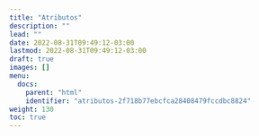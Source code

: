 ```yaml
---
title: "Atributos"
description: ""
lead: ""
date: 2022-08-31T09:49:12-03:00
lastmod: 2022-08-31T09:49:12-03:00
draft: true
images: []
menu:
  docs:
    parent: "html"
    identifier: "atributos-2f718b77ebcfca28408479fccdbc8824"
weight: 130
toc: true
---
```

